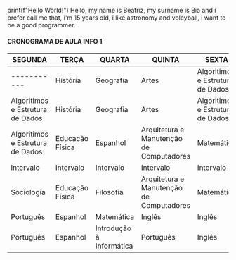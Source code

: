 print(f"Hello World!")
Hello, my name is Beatriz, my surname is Bia and i prefer call me that, i'm 15 years old, i like astronomy and voleyball, i want to be a good programmer.

#### CRONOGRAMA DE AULA INFO 1

**SEGUNDA**|**TERÇA**|**QUARTA**|**QUINTA**|**SEXTA**|
------------|---------|----------|----------|---------|
-----------|História |Geografia |Artes |Algoritimos e Estrutura de Dados|
Algoritimos e Estrutura de Dados|História |Geografia |Artes |Algoritimos e Estrutura de Dados|
Algoritimos e Estrutura de Dados|Educacão Física|Espanhol|Arquitetura e Manutenção de Computadores|Matemática| 
Intervalo|Intervalo|Intervalo|Intervalo|Intervalo|
Sociologia|Educação Física|Filosofia|Arquitetura e Manutenção de Computadores|Matemática|
Português|Espanhol|Matemática|Inglês|Inglês|
Português|Espanhol|Introdução à Informática|Português|Inglês|



